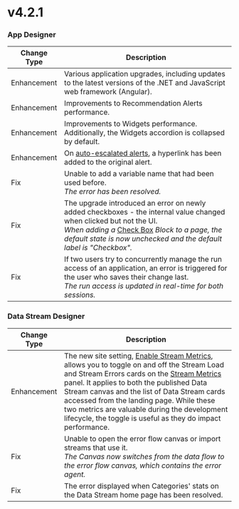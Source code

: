 # v4.2.1

### App Designer

| Change Type | Description |
|-------------|-------------|
| Enhancement | Various application upgrades, including updates to the latest versions of the .NET and JavaScript web framework (Angular). |
| Enhancement | Improvements to Recommendation Alerts performance. |
| Enhancement | Improvements to Widgets performance. Additionally, the Widgets accordion is collapsed by default. |
| Enhancement | On [auto-escalated alerts](../../../../concepts/recommendation/auto-escalate.md), a hyperlink has been added to the original alert. |
| Fix | Unable to add a variable name that had been used before.<br>*The error has been resolved.* |
| Fix | The upgrade introduced an error on newly added checkboxes - the internal value changed when clicked but not the UI.<br>*When adding a* [Check Box](../../../../blocks-toolbox/basic/checkbox.md) *Block to a page, the default state is now unchecked and the default label is "Checkbox".* |
| Fix | If two users try to concurrently manage the run access of an application, an error is triggered for the user who saves their change last.<br>*The run access is updated in real-time for both sessions.* |

### Data Stream Designer

| Change Type | Description |
|-------------|-------------|
| Enhancement | The new site setting, [Enable Stream Metrics](../../../../how-tos/manage-site-settings.md#disable-stream-metrics), allows you to toggle on and off the Stream Load and Stream Errors cards on the [Stream Metrics](../../../../how-tos/data-streams/use-stream-metrics.md) panel. It applies to both the published Data Stream canvas and the list of Data Stream cards accessed from the landing page. While these two metrics are valuable during the development lifecycle, the toggle is useful as they do impact performance. |
| Fix | Unable to open the error flow canvas or import streams that use it.<br>*The Canvas now switches from the data flow to the error flow canvas, which contains the error agent.* |
| Fix | The error displayed when Categories' stats on the Data Stream home page has been resolved. |
